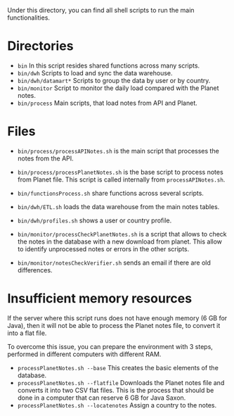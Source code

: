 Under this directory, you can find all shell scripts to run the main
functionalities.

# Directories

* `bin` In this script resides shared functions across many scripts.
* `bin/dwh` Scripts to load and sync the data warehouse.
* `bin/dwh/datamart*` Scripts to group the data by user or by country.
* `bin/monitor` Script to monitor the daily load compared with the Planet
  notes.
* `bin/process` Main scripts, that load notes from API and Planet.

# Files

* `bin/process/processAPINotes.sh` is the main script that processes the notes
  from the API.
* `bin/process/processPlanetNotes.sh` is the base script to process notes from
  Planet file.
  This script is called internally from `processAPINotes.sh`.

* `bin/functionsProcess.sh` share functions across several scripts.

* `bin/dwh/ETL.sh` loads the data warehouse from the main notes tables.
* `bin/dwh/profiles.sh` shows a user or country profile.

* `bin/monitor/processCheckPlanetNotes.sh` is a script that allows to check the
  notes in the database with a new download from planet.
  This allow to identify unprocessed notes or errors in the other scripts.
* `bin/monitor/notesCheckVerifier.sh` sends an email if there are old
  differences.

# Insufficient memory resources

If the server where this script runs does not have enough memory (6 GB for
Java), then it will not be able to process the Planet notes file, to convert it
into a flat file.

To overcome this issue, you can prepare the environment with 3 steps, performed
in different computers with different RAM.

* `processPlanetNotes.sh --base` This creates the basic elements of the
  database.
* `processPlanetNotes.sh --flatfile` Downloads the Planet notes file and
  converts it into two CSV flat files. This is the process that should be done
  in a computer that can reserve 6 GB for Java Saxon.
* `processPlanetNotes.sh --locatenotes` Assign a country to the notes.
